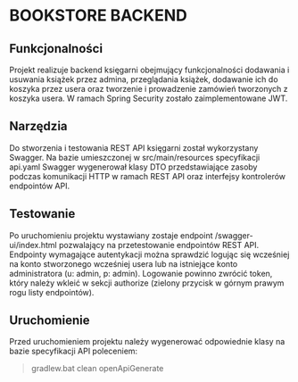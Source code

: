 # BOOKSTORE BACKEND

## Funkcjonalności
Projekt realizuje backend księgarni obejmujący funkcjonalności dodawania 
i usuwania książek przez admina, przeglądania książek, dodawanie ich do 
koszyka przez usera oraz tworzenie i prowadzenie 
zamówień tworzonych z koszyka usera. W ramach Spring Security zostało 
zaimplementowane JWT.

## Narzędzia
Do stworzenia i testowania REST API księgarni został wykorzystany Swagger. 
Na bazie umieszczonej w src/main/resources specyfikacji api.yaml Swagger 
wygenerował klasy DTO przedstawiające zasoby podczas komunikacji HTTP 
w ramach REST API oraz interfejsy kontrolerów endpointów API.

## Testowanie
Po uruchomieniu projektu wystawiany zostaje endpoint /swagger-ui/index.html 
pozwalający na przetestowanie endpointów REST API. Endpointy wymagające 
autentykacji można sprawdzić logując się wcześniej na konto stworzonego 
wcześniej usera lub na istniejące konto administratora (u: admin, p: admin). 
Logowanie powinno zwrócić token, który należy wkleić w sekcji authorize 
(zielony przycisk w górnym prawym rogu listy endpointów).

## Uruchomienie
Przed uruchomieniem projektu należy wygenerować odpowiednie klasy na 
bazie specyfikacji API poleceniem:

> gradlew.bat clean openApiGenerate
